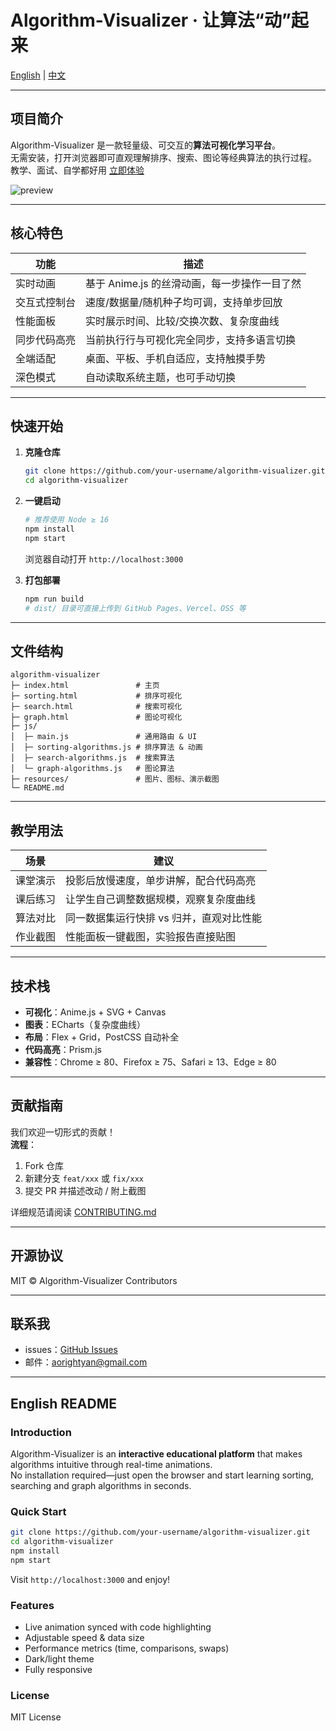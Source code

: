 # Algorithm-Visualizer · 让算法“动”起来

[English](#english) | [中文](#中文)

---

<a name="中文"></a>
## 项目简介
Algorithm-Visualizer 是一款轻量级、可交互的**算法可视化学习平台**。  
无需安装，打开浏览器即可直观理解排序、搜索、图论等经典算法的执行过程。  
教学、面试、自学都好用  [立即体验](https://aoright.github.io/algorithm-visualizer)

![preview](resources/demo-images/home-demo.gif)

---

## 核心特色
| 功能 | 描述 |
|---|---|
| 实时动画 | 基于 Anime.js 的丝滑动画，每一步操作一目了然 |
| 交互式控制台 | 速度/数据量/随机种子均可调，支持单步回放 |
| 性能面板 | 实时展示时间、比较/交换次数、复杂度曲线 |
| 同步代码高亮 | 当前执行行与可视化完全同步，支持多语言切换 |
| 全端适配 | 桌面、平板、手机自适应，支持触摸手势 |
| 深色模式 | 自动读取系统主题，也可手动切换 |

---

## 快速开始
1. **克隆仓库**
   ```bash
   git clone https://github.com/your-username/algorithm-visualizer.git
   cd algorithm-visualizer
   ```

2. **一键启动**
   ```bash
   # 推荐使用 Node ≥ 16
   npm install
   npm start
   ```
   浏览器自动打开 `http://localhost:3000`

3. **打包部署**
   ```bash
   npm run build
   # dist/ 目录可直接上传到 GitHub Pages、Vercel、OSS 等
   ```

---

## 文件结构
```
algorithm-visualizer
├─ index.html               # 主页
├─ sorting.html             # 排序可视化
├─ search.html              # 搜索可视化
├─ graph.html               # 图论可视化
├─ js/
│  ├─ main.js               # 通用路由 & UI
│  ├─ sorting-algorithms.js # 排序算法 & 动画
│  ├─ search-algorithms.js  # 搜索算法
│  └─ graph-algorithms.js   # 图论算法
├─ resources/               # 图片、图标、演示截图
└─ README.md
```

---

## 教学用法
| 场景 | 建议 |
|---|---|
| 课堂演示 | 投影后放慢速度，单步讲解，配合代码高亮 |
| 课后练习 | 让学生自己调整数据规模，观察复杂度曲线 |
| 算法对比 | 同一数据集运行快排 vs 归并，直观对比性能 |
| 作业截图 | 性能面板一键截图，实验报告直接贴图 |

---

## 技术栈
- **可视化**：Anime.js + SVG + Canvas  
- **图表**：ECharts（复杂度曲线）  
- **布局**：Flex + Grid，PostCSS 自动补全  
- **代码高亮**：Prism.js  
- **兼容性**：Chrome ≥ 80、Firefox ≥ 75、Safari ≥ 13、Edge ≥ 80

---

## 贡献指南
我们欢迎一切形式的贡献！  
**流程**：
1. Fork 仓库
2. 新建分支 `feat/xxx` 或 `fix/xxx`
3. 提交 PR 并描述改动 / 附上截图

详细规范请阅读 [CONTRIBUTING.md](CONTRIBUTING.md)

---

## 开源协议
MIT © Algorithm-Visualizer Contributors

---

## 联系我
- issues：[GitHub Issues](https://github.com/your-username/algorithm-visualizer/issues)
- 邮件：aorightyan@gmail.com 

---

<a name="english"></a>
## English README

### Introduction
Algorithm-Visualizer is an **interactive educational platform** that makes algorithms intuitive through real-time animations.  
No installation required—just open the browser and start learning sorting, searching and graph algorithms in seconds.

### Quick Start
```bash
git clone https://github.com/your-username/algorithm-visualizer.git
cd algorithm-visualizer
npm install
npm start
```
Visit `http://localhost:3000` and enjoy!

### Features
- Live animation synced with code highlighting
- Adjustable speed & data size
- Performance metrics (time, comparisons, swaps)
- Dark/light theme
- Fully responsive

### License
MIT License
